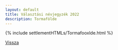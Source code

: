 ```yaml
---
layout: default
title: Választási névjegyzék 2022
description: Tormafölde
---
```


{% include settlementHTMLs/Tormafooxlde.html %}

[Vissza](./)